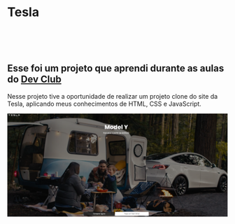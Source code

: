 <h1>Tesla</h1>
<br>
<br>
<br>

<h2> Esse foi um projeto que aprendi durante as aulas do <a href="https://rodolfomori.com.br/devclub/">Dev Club</a> </h2>

<p> Nesse projeto tive a oportunidade de realizar um projeto clone do site da Tesla, aplicando meus conhecimentos de HTML, CSS e JavaScript. </p>

<img src="https://github.com/HebertonBrandao/projeto_tesla/blob/main/Tela%20inicial%20.png?raw=true"/>
